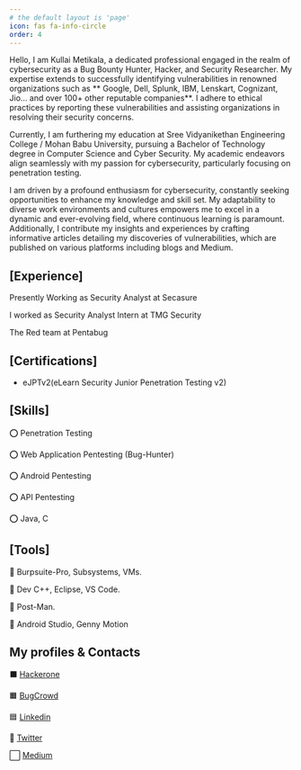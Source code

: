 ```yaml
---
# the default layout is 'page'
icon: fas fa-info-circle
order: 4
---
```


Hello, I am Kullai Metikala, a dedicated professional engaged in the realm of cybersecurity as a Bug Bounty Hunter, Hacker, and Security Researcher. My expertise extends to successfully identifying vulnerabilities in renowned organizations such as ** Google, Dell, Splunk, IBM, Lenskart, Cognizant, Jio... and over 100+ other reputable companies**. I adhere to ethical practices by reporting these vulnerabilities and assisting organizations in resolving their security concerns.

Currently, I am furthering my education at Sree Vidyanikethan Engineering College / Mohan Babu University, pursuing a Bachelor of Technology degree in Computer Science and Cyber Security. My academic endeavors align seamlessly with my passion for cybersecurity, particularly focusing on penetration testing.

I am driven by a profound enthusiasm for cybersecurity, constantly seeking opportunities to enhance my knowledge and skill set. My adaptability to diverse work environments and cultures empowers me to excel in a dynamic and ever-evolving field, where continuous learning is paramount. Additionally, I contribute my insights and experiences by crafting informative articles detailing my discoveries of vulnerabilities, which are published on various platforms including blogs and Medium.

## [Experience]

Presently Working as Security Analyst at Secasure

I worked as Security Analyst Intern at TMG Security

The Red team at Pentabug

## [Certifications]

- eJPTv2(eLearn Security Junior Penetration Testing v2)

## [Skills]

⭕ Penetration Testing

⭕ Web Application Pentesting (Bug-Hunter)

⭕ Android Pentesting

⭕ API Pentesting

⭕ Java, C

## [Tools]

🔰 Burpsuite-Pro, Subsystems, VMs.

🔰 Dev C++, Eclipse, VS Code.

🔰 Post-Man.

🔰 Android Studio, Genny Motion

## My profiles & Contacts

⬛ [Hackerone](https://hackerone.com/kullai)

🟧 [BugCrowd](https://bugcrowd.com/kullai116)

🟦 [Linkedin](https://in.linkedin.com/in/kullai-metikala-8378b122a)

🔵 [Twitter](https://twitter.com/kullai12)

⬜ [Medium](https://kullaisec.medium.com/)

